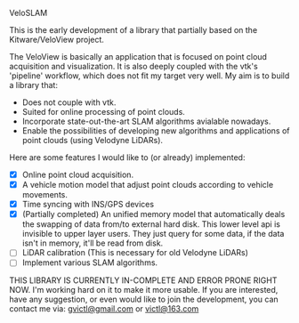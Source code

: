 VeloSLAM

This is the early development of a library that partially based on the
Kitware/VeloView project.

The VeloView is basically an application that is focused on point cloud
acquisition and visualization. It is also deeply coupled with the vtk's 'pipeline'
workflow, which does not fit my target very well. My aim is to build a library
that:
- Does not couple with vtk.
- Suited for online processing of point clouds.
- Incorporate state-out-the-art SLAM algorithms avialable nowadays.
- Enable the possibilities of developing new algorithms and applications of
  point clouds (using Velodyne LiDARs).

Here are some features I would like to (or already) implemented:
- [x] Online point cloud acquisition.
- [x] A vehicle motion model that adjust point clouds according to vehicle
  movements.
- [x] Time syncing with INS/GPS devices
- [x] (Partially completed) An unified memory model that automatically deals the
  swapping of data from/to external hard disk. This lower level api is invisible
  to upper layer users. They just query for some data, if the data isn't in memory,
  it'll be read from disk.
- [ ] LiDAR calibration (This is necessary for old Velodyne LiDARs)
- [ ] Implement various SLAM algorithms.

THIS LIBRARY IS CURRENTLY IN-COMPLETE AND ERROR PRONE RIGHT NOW.
I'm working hard on it to make it more usable. If you are interested, have any
suggestion, or even would like to join the development, you can contact me via:
gvictl@gmail.com
or
victl@163.com
